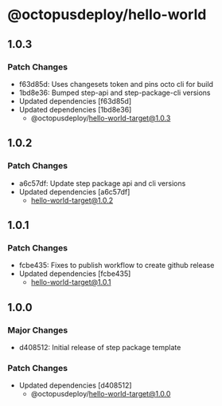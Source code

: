 # @octopusdeploy/hello-world

## 1.0.3

### Patch Changes

-   f63d85d: Uses changesets token and pins octo cli for build
-   1bd8e36: Bumped step-api and step-package-cli versions
-   Updated dependencies [f63d85d]
-   Updated dependencies [1bd8e36]
    -   @octopusdeploy/hello-world-target@1.0.3

## 1.0.2

### Patch Changes

-   a6c57df: Update step package api and cli versions
-   Updated dependencies [a6c57df]
    -   hello-world-target@1.0.2

## 1.0.1

### Patch Changes

-   fcbe435: Fixes to publish workflow to create github release
-   Updated dependencies [fcbe435]
    -   hello-world-target@1.0.1

## 1.0.0

### Major Changes

-   d408512: Initial release of step package template

### Patch Changes

-   Updated dependencies [d408512]
    -   @octopusdeploy/hello-world-target@1.0.0

